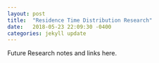 ```yaml
---
layout: post
title:  "Residence Time Distribution Research"
date:   2018-05-23 22:09:30 -0400
categories: jekyll update
---
```

Future Research notes and links here.

